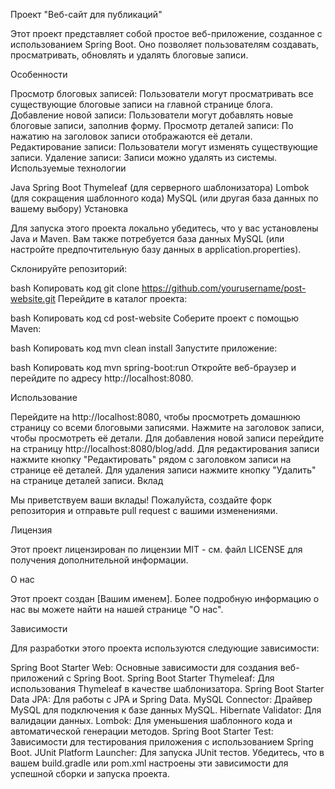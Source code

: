 Проект "Веб-сайт для публикаций"

Этот проект представляет собой простое веб-приложение, созданное с использованием Spring Boot. Оно позволяет пользователям создавать, просматривать, обновлять и удалять блоговые записи.

Особенности

Просмотр блоговых записей: Пользователи могут просматривать все существующие блоговые записи на главной странице блога.
Добавление новой записи: Пользователи могут добавлять новые блоговые записи, заполнив форму.
Просмотр деталей записи: По нажатию на заголовок записи отображаются её детали.
Редактирование записи: Пользователи могут изменять существующие записи.
Удаление записи: Записи можно удалять из системы.
Используемые технологии

Java
Spring Boot
Thymeleaf (для серверного шаблонизатора)
Lombok (для сокращения шаблонного кода)
MySQL (или другая база данных по вашему выбору)
Установка

Для запуска этого проекта локально убедитесь, что у вас установлены Java и Maven. Вам также потребуется база данных MySQL (или настройте предпочтительную базу данных в application.properties).

Склонируйте репозиторий:

bash
Копировать код
git clone https://github.com/yourusername/post-website.git
Перейдите в каталог проекта:

bash
Копировать код
cd post-website
Соберите проект с помощью Maven:

bash
Копировать код
mvn clean install
Запустите приложение:

bash
Копировать код
mvn spring-boot:run
Откройте веб-браузер и перейдите по адресу http://localhost:8080.

Использование

Перейдите на http://localhost:8080, чтобы просмотреть домашнюю страницу со всеми блоговыми записями.
Нажмите на заголовок записи, чтобы просмотреть её детали.
Для добавления новой записи перейдите на страницу http://localhost:8080/blog/add.
Для редактирования записи нажмите кнопку "Редактировать" рядом с заголовком записи на странице её деталей.
Для удаления записи нажмите кнопку "Удалить" на странице деталей записи.
Вклад

Мы приветствуем ваши вклады! Пожалуйста, создайте форк репозитория и отправьте pull request с вашими изменениями.

Лицензия

Этот проект лицензирован по лицензии MIT - см. файл LICENSE для получения дополнительной информации.

О нас

Этот проект создан [Вашим именем]. Более подробную информацию о нас вы можете найти на нашей странице "О нас".

Зависимости

Для разработки этого проекта используются следующие зависимости:

Spring Boot Starter Web: Основные зависимости для создания веб-приложений с Spring Boot.
Spring Boot Starter Thymeleaf: Для использования Thymeleaf в качестве шаблонизатора.
Spring Boot Starter Data JPA: Для работы с JPA и Spring Data.
MySQL Connector: Драйвер MySQL для подключения к базе данных MySQL.
Hibernate Validator: Для валидации данных.
Lombok: Для уменьшения шаблонного кода и автоматической генерации методов.
Spring Boot Starter Test: Зависимости для тестирования приложения с использованием Spring Boot.
JUnit Platform Launcher: Для запуска JUnit тестов.
Убедитесь, что в вашем build.gradle или pom.xml настроены эти зависимости для успешной сборки и запуска проекта.

